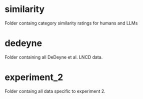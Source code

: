 # similarity
Folder containg category similarity ratings for humans and LLMs

# dedeyne
Folder containing all DeDeyne et al. LNCD data.

# experiment_2
Folder containg all data specific to experiment 2.
